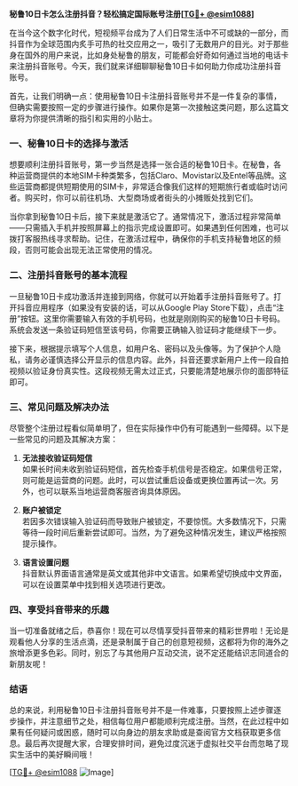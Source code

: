 **秘鲁10日卡怎么注册抖音？轻松搞定国际账号注册[[TG💪+ @esim1088](https://t.me/s/esim1088)]**

在当今这个数字化时代，短视频平台成为了人们日常生活中不可或缺的一部分，而抖音作为全球范围内炙手可热的社交应用之一，吸引了无数用户的目光。对于那些身在国外的用户来说，比如身处秘鲁的朋友，可能都会好奇如何通过当地的电话卡来注册抖音账号。今天，我们就来详细聊聊秘鲁10日卡如何助力你成功注册抖音账号。

首先，让我们明确一点：使用秘鲁10日卡注册抖音账号并不是一件复杂的事情，但确实需要按照一定的步骤进行操作。如果你是第一次接触这类问题，那么这篇文章将为你提供清晰的指引和实用的小贴士。

### 一、秘鲁10日卡的选择与激活

想要顺利注册抖音账号，第一步当然是选择一张合适的秘鲁10日卡。在秘鲁，各种运营商提供的本地SIM卡种类繁多，包括Claro、Movistar以及Entel等品牌。这些运营商都提供短期使用的SIM卡，非常适合像我们这样的短期旅行者或临时访问者。购买时，你可以前往机场、大型商场或者街头的小摊贩处找到它们。

当你拿到秘鲁10日卡后，接下来就是激活它了。通常情况下，激活过程非常简单——只需插入手机并按照屏幕上的指示完成设置即可。如果遇到任何困难，也可以拨打客服热线寻求帮助。记住，在激活过程中，确保你的手机支持秘鲁地区的频段，否则可能会出现无法正常使用的情况。

### 二、注册抖音账号的基本流程

一旦秘鲁10日卡成功激活并连接到网络，你就可以开始着手注册抖音账号了。打开抖音应用程序（如果没有安装的话，可以从Google Play Store下载），点击“注册”按钮。这里你需要输入有效的手机号码，也就是刚刚购买的秘鲁10日卡号码。系统会发送一条验证码短信至该号码，你需要正确输入验证码才能继续下一步。

接下来，根据提示填写个人信息，如用户名、密码以及头像等。为了保护个人隐私，请务必谨慎选择公开显示的信息内容。此外，抖音还要求新用户上传一段自拍视频以验证身份真实性。这段视频无需太过正式，只要能清楚地展示你的面部特征即可。

### 三、常见问题及解决办法

尽管整个注册过程看似简单明了，但在实际操作中仍有可能遇到一些障碍。以下是一些常见的问题及其解决方案：

1. **无法接收验证码短信**  
   如果长时间未收到验证码短信，首先检查手机信号是否稳定。如果信号正常，则可能是运营商的问题。此时，可以尝试重启设备或更换位置再试一次。另外，也可以联系当地运营商客服咨询具体原因。

2. **账户被锁定**  
   若因多次错误输入验证码而导致账户被锁定，不要惊慌。大多数情况下，只需等待一段时间后重新尝试即可。当然，为了避免这种情况发生，建议严格按照提示操作。

3. **语言设置问题**  
   抖音默认界面语言通常是英文或其他非中文语言。如果希望切换成中文界面，可以在设置菜单中找到相关选项进行更改。

### 四、享受抖音带来的乐趣

当一切准备就绪之后，恭喜你！现在可以尽情享受抖音带来的精彩世界啦！无论是观看他人分享的生活点滴，还是录制属于自己的创意短视频，这都将为你的海外之旅增添更多色彩。同时，别忘了与其他用户互动交流，说不定还能结识志同道合的新朋友呢！

### 结语

总的来说，利用秘鲁10日卡注册抖音账号并不是一件难事，只要按照上述步骤逐步操作，并注意细节之处，相信每位用户都能顺利完成注册。当然，在此过程中如果有任何疑问或困惑，随时可以向身边的朋友求助或是查阅官方文档获取更多信息。最后再次提醒大家，合理安排时间，避免过度沉迷于虚拟社交平台而忽略了现实生活中的美好瞬间哦！

[[TG💪+ @esim1088](https://t.me/s/esim1088) ![Image](https://i.postimg.cc/4NQfJmqS/Snipaste-2025-05-13-00-14-12.png)]